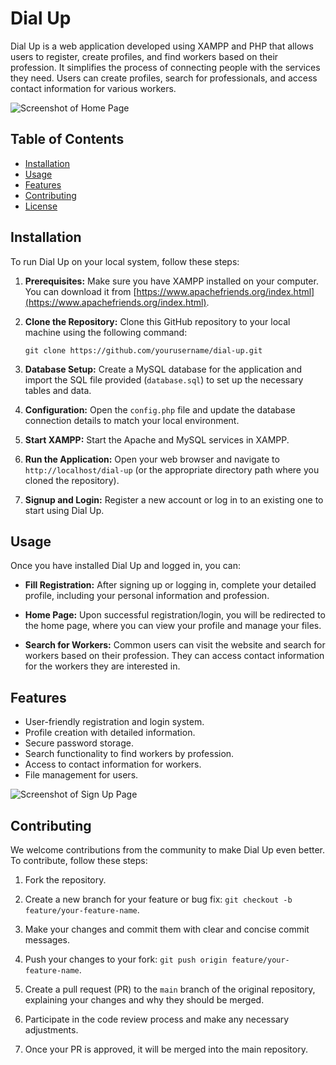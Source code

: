 # Dial Up

Dial Up is a web application developed using XAMPP and PHP that allows users to register, create profiles, and find workers based on their profession. It simplifies the process of connecting people with the services they need. Users can create profiles, search for professionals, and access contact information for various workers.

![Screenshot of Home Page](https://github.com/rohit-jadhavv/Dail-Up/assets/98208763/08e2b7ee-5600-4036-aa85-4f1422f58fc0)


## Table of Contents

- [Installation](#installation)
- [Usage](#usage)
- [Features](#features)
- [Contributing](#contributing)
- [License](#license)

## Installation

To run Dial Up on your local system, follow these steps:

1. **Prerequisites:** Make sure you have XAMPP installed on your computer. You can download it from [https://www.apachefriends.org/index.html](https://www.apachefriends.org/index.html).

2. **Clone the Repository:** Clone this GitHub repository to your local machine using the following command:

    ```shell
    git clone https://github.com/yourusername/dial-up.git
    ```

3. **Database Setup:** Create a MySQL database for the application and import the SQL file provided (`database.sql`) to set up the necessary tables and data.

4. **Configuration:** Open the `config.php` file and update the database connection details to match your local environment.

5. **Start XAMPP:** Start the Apache and MySQL services in XAMPP.

6. **Run the Application:** Open your web browser and navigate to `http://localhost/dial-up` (or the appropriate directory path where you cloned the repository).

7. **Signup and Login:** Register a new account or log in to an existing one to start using Dial Up.

## Usage

Once you have installed Dial Up and logged in, you can:

- **Fill Registration:** After signing up or logging in, complete your detailed profile, including your personal information and profession.

- **Home Page:** Upon successful registration/login, you will be redirected to the home page, where you can view your profile and manage your files.

- **Search for Workers:** Common users can visit the website and search for workers based on their profession. They can access contact information for the workers they are interested in.

## Features

- User-friendly registration and login system.
- Profile creation with detailed information.
- Secure password storage.
- Search functionality to find workers by profession.
- Access to contact information for workers.
- File management for users.

![Screenshot of Sign Up Page](https://github.com/rohit-jadhavv/Dail-Up/blob/master/assets/98208763/410c7a7b-4aac-4237-b6d3-3a17328a8257.png)

## Contributing

We welcome contributions from the community to make Dial Up even better. To contribute, follow these steps:

1. Fork the repository.

2. Create a new branch for your feature or bug fix: `git checkout -b feature/your-feature-name`.

3. Make your changes and commit them with clear and concise commit messages.

4. Push your changes to your fork: `git push origin feature/your-feature-name`.

5. Create a pull request (PR) to the `main` branch of the original repository, explaining your changes and why they should be merged.

6. Participate in the code review process and make any necessary adjustments.

7. Once your PR is approved, it will be merged into the main repository.


